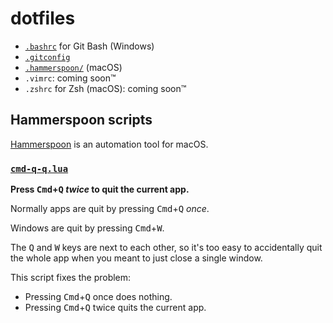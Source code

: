 # dotfiles

- [`.bashrc`](./.bashrc) for Git Bash (Windows)
- [`.gitconfig`](./.gitconfig)
- [`.hammerspoon/`](./.hammerspoon/) (macOS)
- `.vimrc`: coming soon™
- `.zshrc` for Zsh (macOS): coming soon™

## Hammerspoon scripts

[Hammerspoon](https://www.hammerspoon.org/) is an automation tool for macOS.

### [`cmd-q-q.lua`](./.hammerspoon/cmd-q-q.lua)

**Press <kbd>Cmd</kbd>+<kbd>Q</kbd> _twice_ to quit the current app.**

Normally apps are quit by pressing <kbd>Cmd</kbd>+<kbd>Q</kbd> _once_.

Windows are quit by pressing <kbd>Cmd</kbd>+<kbd>W</kbd>.

The <kbd>Q</kbd> and <kbd>W</kbd> keys are next to each other,
so it's too easy to accidentally quit the whole app
when you meant to just close a single window.

This script fixes the problem:

- Pressing <kbd>Cmd</kbd>+<kbd>Q</kbd> once does nothing.
- Pressing <kbd>Cmd</kbd>+<kbd>Q</kbd> twice quits the current app.
